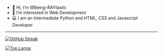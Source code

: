 - 👋 Hi, I’m @Being-RAYtastic
- 👀 I’m interested in Web Development
- 💻 I am an Intermediate Python and HTML, CSS and Javascript Developer

---

[![GitHub Streak](https://github-readme-streak-stats.herokuapp.com?user=Being-RAYtastic&theme=aura-dark&hide_border=true)](https://git.io/streak-stats)

[![Top Langs](https://github-readme-stats.vercel.app/api/top-langs/?username=Being-RAYtastic&layout=compact&theme=aura_dark)](https://github.com/anuraghazra/github-readme-stats)




